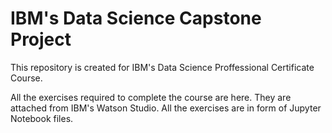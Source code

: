 # IBM's Data Science Capstone Project
This repository is created for IBM's Data Science Proffessional Certificate Course.

All the exercises required to complete the course are here. They are attached from IBM's Watson Studio. 
All the exercises are in form of Jupyter Notebook files.
